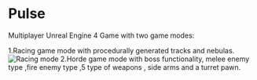 # Pulse
Multiplayer Unreal Engine 4 Game with two game modes:

1.Racing game mode with procedurally generated tracks and nebulas.
![Racing mode](https://imgur.com/OCQcyij.png)
2.Horde game mode with boss functionality, melee enemy type ,fire enemy type ,5 type of weapons , side arms and a turret pawn.


